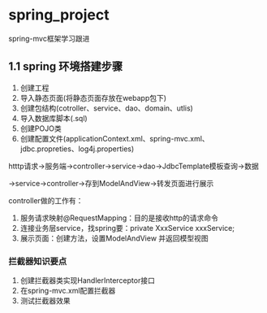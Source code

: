 # spring_project
spring-mvc框架学习跟进

## 1.1 spring 环境搭建步骤

1. 创建工程
2. 导入静态页面(将静态页面存放在webapp包下)
3. 创建包结构(cotroller、service、dao、domain、utlis)
4. 导入数据库脚本(.sql)
5. 创建POJO类
6. 创建配置文件(applicationContext.xml、spring-mvc.xml、jdbc.propreties、log4j.properties)



htttp请求→服务端→controller→service→dao→JdbcTemplate模板查询→数据

→service→controller→存到ModelAndView→转发页面进行展示



controller做的工作有：

1. 服务请求映射@RequestMapping：目的是接收http的请求命令
2. 连接业务层service，找spring要：private XxxService xxxService;
3. 展示页面：创建方法，设置ModelAndView 并返回模型视图

### 拦截器知识要点
1. 创建拦截器类实现HandlerInterceptor接口
2. 在spring-mvc.xml配置拦截器
3. 测试拦截器效果


